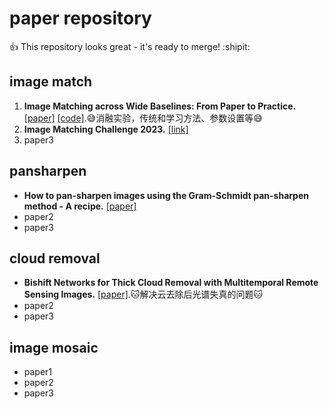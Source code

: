 # paper repository
:+1: This repository looks great - it's ready to merge! :shipit:
## image match
1. __Image Matching across Wide Baselines: From Paper to Practice.__  [[paper]](https://arxiv.org/abs/2003.01587) [[code]](https://github.com/vcg-uvic/image-matching-benchmark).:sweat_smile:消融实验，传统和学习方法、参数设置等:sweat_smile:
3. __Image Matching Challenge 2023.__  [[link]](https://www.kaggle.com/code/qi7axu/imc-2023-submission-example)
4. paper3

## pansharpen
- __How to pan-sharpen images using the Gram-Schmidt pan-sharpen method - A recipe.__  [[paper]](https://www.researchgate.net/publication/274676820_How_to_pan-sharpen_images_using_the_Gram-Schmidt_pan-sharpen_method_-_A_recipe)
- paper2
- paper3

## cloud removal
- __Bishift Networks for Thick Cloud Removal with Multitemporal Remote Sensing Images.__  [[paper]](https://www.hindawi.com/journals/ijis/2023/9953198/).:cat:解决云去除后光谱失真的问题:cat:
- paper2
- paper3

## image mosaic
- paper1
- paper2
- paper3
